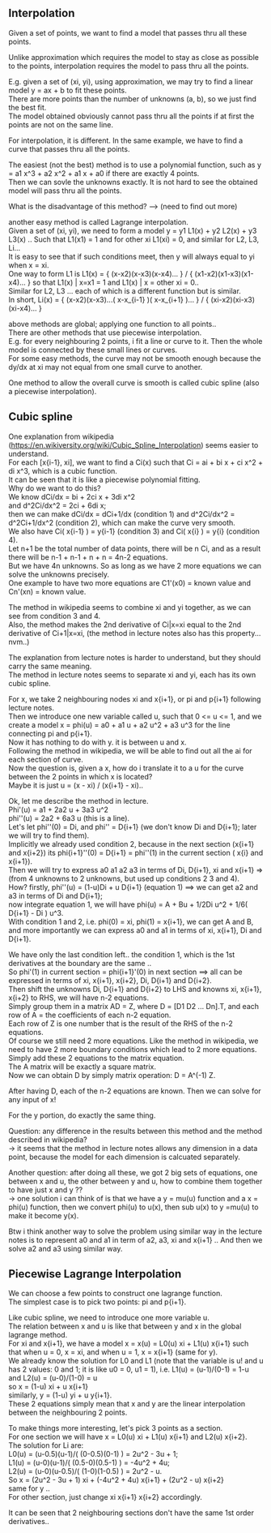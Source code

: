 Interpolation
---------------------------

Given a set of points, we want to find a model that passes thru all these points.

Unlike approximation which requires the model to stay as close as possible to the points,
interpolation requires the model to pass thru all the points.

E.g. given a set of (xi, yi), using approximation, we may try to find a linear model y = ax + b to fit these points.  
There are more points than the number of unknowns (a, b), so we just find the best fit.  
The model obtained obviously cannot pass thru all the points if at first the points are not on the same line.

For interpolation, it is different. 
In the same example, we have to find a curve that passes thru all the points.

The easiest (not the best) method is to use a polynomial function, 
such as y = a1 x^3 + a2 x^2 + a1 x + a0  if there are exactly 4 points.  
Then we can sovle the unknowns exactly. 
It is not hard to see the obtained model will pass thru all the points.

What is the disadvantage of this method? 
	--> (need to find out more)

another easy method is called Lagrange interpolation.  
Given a set of (xi, yi), we need to form a model y = y1 L1(x) + y2 L2(x) + y3 L3(x) ..
Such that L1(x1) = 1 and for other xi L1(xi) = 0, and similar for L2, L3, Li...  
It is easy to see that if such conditions meet, then y will always equal to yi when x = xi.  
One way to form L1 is L1(x) = { (x-x2)(x-x3)(x-x4)... } / { (x1-x2)(x1-x3)(x1-x4)... } 
so that L1(x) | x=x1 = 1 and L1(x) | x = other xi = 0..  
Similar for L2, L3 ... each of which is a different function but is similar.  
In short, Li(x) = { (x-x2)(x-x3)...( x-x_{i-1} )( x-x_{i+1} )... } / { (xi-x2)(xi-x3)(xi-x4)... } 


above methods are global; applying one function to all points..  
There are other methods that use piecewise interpolation.  
E.g. for every neighbouring 2 points, i fit a line or curve to it. 
Then the whole model is connected by these small lines or curves.  
For some easy methods, the curve may not be smooth enough because the dy/dx at xi may not equal from one small curve to another.

One method to allow the overall curve is smooth is called cubic spline (also a piecewise interpolation). 


Cubic spline
---------------------------

One explanation from wikipedia (https://en.wikiversity.org/wiki/Cubic_Spline_Interpolation) seems easier to understand.  
For each [x{i-1}, xi], we want to find a Ci(x) such that 
Ci = ai + bi x + ci x^2 + di x^3, which is a cubic function.  
It can be seen that it is like a piecewise polynomial fitting.  
Why do we want to do this?  
We know dCi/dx = bi + 2ci x + 3di x^2  
and d^2Ci/dx^2 = 2ci + 6di x;  
then we can make dCi/dx = dCi+1/dx (condition 1) and d^2Ci/dx^2 = d^2Ci+1/dx^2 (condition 2), which can make the curve very smooth.  
We also have Ci( x{i-1} ) = y{i-1} (condition 3) and Ci( x{i} ) = y{i} (condition 4).  
Let n+1 be the total number of data points, there will be n Ci, 
and as a result there will be n-1 + n-1 + n + n = 4n-2 equations.  
But we have 4n unknowns. 
So as long as we have 2 more equations we can solve the unknowns precisely.  
One example to have two more equations are C1'(x0) = known value and Cn'(xn) = known value.

The method in wikipedia seems to combine xi and yi together, as we can see from condition 3 and 4.  
Also, the method makes the 2nd derivative of Ci|x=xi equal to the 2nd derivative of Ci+1|x=xi,
(the method in lecture notes also has this property... nvm..)

The explanation from lecture notes is harder to understand, but they should carry the same meaning.  
The method in lecture notes seems to separate xi and yi, each has its own cubic spline.

For x, we take 2 neighbouring nodes xi and x{i+1}, or pi and p{i+1} following lecture notes.  
Then we introduce one new variable called u, such that 0 <= u <= 1, and we create a model
x = phi(u) = a0 + a1 u + a2 u^2 + a3 u^3 for the line connecting pi and p{i+1}.  
Now it has nothing to do with y. it is between u and x.  
Following the method in wikipedia, we will be able to find out all the ai for each section of curve.  
Now the question is, given a x, how do i translate it to a u for the curve between the 2 points in which x is located?  
Maybe it is just u = (x - xi) / (x{i+1} - xi)..

Ok, let me describe the method in lecture.  
Phi'(u) = a1 + 2a2 u + 3a3 u^2  
phi''(u) = 2a2 + 6a3 u  (this is a line).  
Let's let phi''(0) = Di, and phi'' = D{i+1} (we don't know Di and D{i+1}; later we will try to find them).  
Implicitly we already used condition 2, because in the next section (x{i+1} and x{i+2}) its phi{i+1}''(0) = D{i+1} = phi''(1) in the current section ( x{i} and x{i+1}).    
Then we will try to express a0 a1 a2 a3 in terms of Di, D{i+1}, xi and x{i+1} => (from 4 unknowns to 2 unknowns, but used up conditions 2 3 and 4).  
How? firstly, phi''(u) = (1-u)Di + u D{i+1} (equation 1) ==> we can get a2 and a3 in terms of Di and D{i+1};  
now integrate equation 1, we will have phi(u) = A + Bu + 1/2Di u^2 + 1/6( D{i+1} - Di ) u^3.  
With condition 1 and 2, i.e. phi(0) = xi, phi(1) = x{i+1}, we can get A and B, 
and more importantly we can express a0 and a1 in terms of xi, x{i+1}, Di and D{i+1}.

We have only the last condition left.. the condition 1, which is the 1st derivatives at the boundary are the same ..  
So phi'(1) in current section = phi{i+1}'(0) in next section ==> all can be expressed in terms of xi, x{i+1}, x{i+2}, Di, D{i+1} and D{i+2}.  
Then shift the unknowns Di, D{i+1} and D{i+2} to LHS and knowns xi, x{i+1}, x{i+2} to RHS, we will have n-2 equations.  
Simply group them in a matrix AD = Z, where D = [D1 D2 ... Dn].T, and each row of A = the coefficients of each n-2 equation.  
Each row of Z is one number that is the result of the RHS of the n-2 equations.  
Of course we still need 2 more equations. 
Like the method in wikipedia, we need to have 2 more boundary conditions which lead to 2 more equations.  
Simply add these 2 equations to the matrix equation.  
The A matrix will be exactly a square matrix.   
Now we can obtain D by simply matrix operation: D = A^(-1) Z.

After having D, each of the n-2 equations are known.
Then we can solve for any input of x!  

For the y portion, do exactly the same thing.

Question: any difference in the results between this method and the method described in wikipedia?  
    -> it seems that the method in lecture notes allows any dimension in a data point, because the model for each dimension is calcuated separately.

Another question: after doing all these, we got 2 big sets of equations, one between x and u, the other between y and u,
how to combine them together to have just x and y ??  
    -> one solution i can think of is that we have a y = mu(u) function and a x = phi(u) function, then we convert phi(u) to u(x), then sub u(x) to y =mu(u) to make it become y(x).

Btw i think another way to solve the problem using similar way in the lecture notes is 
to represent a0 and a1 in term of a2, a3, xi and x{i+1} .. 
And then we solve a2 and a3 using similar way.


Piecewise Lagrange Interpolation
-------------------------------------

We can choose a few points to construct one lagrange function.  
The simplest case is to pick two points: pi and p{i+1}.

Like cubic spline, we need to introduce one more variable u.  
The relation between x and u is like that between y and x in the global lagrange method.  
For xi and x{i+1}, we have a model x = x(u) = L0(u) xi + L1(u) x{i+1} such that 
when u = 0, x = xi, and when u = 1, x = x{i+1} (same for y).  
We already know the solution for L0 and L1 
(note that the variable is u! and u has 2 values: 0 and 1; it is like u0 = 0, u1 = 1), 
i.e. L1(u) = (u-1)/(0-1) = 1-u and L2(u) = (u-0)/(1-0) = u  
so x = (1-u) xi + u x{i+1}  
similarly, y = (1-u) yi + u y{i+1}.  
These 2 equations simply mean that x and y are the linear interpolation between the neighbouring 2 points.  

To make things more interesting, let's pick 3 points as a section.  
For one section we will have x = L0(u) xi + L1(u) x{i+1} and L2(u) x{i+2}.  
The solution for Li are:  
L0(u) = (u-0.5)(u-1)/( (0-0.5)(0-1) ) = 2u^2 - 3u + 1;  
L1(u) = (u-0)(u-1)/( (0.5-0)(0.5-1) ) = -4u^2 + 4u;  
L2(u) = (u-0)(u-0.5)/( (1-0)(1-0.5) ) = 2u^2 - u.  
So x = (2u^2 - 3u + 1) xi + (-4u^2 + 4u) x{i+1} + (2u^2 - u) x{i+2}   
same for y ..  
For other section, just change xi x{i+1} x{i+2} accordingly.

It can be seen that 2 neighbouring sections don't have the same 1st order derivatives..
